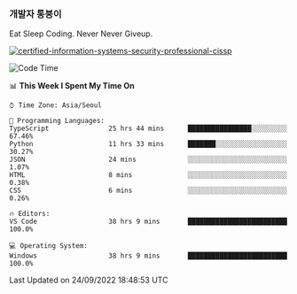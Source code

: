 ### 개발자 통붕이
Eat Sleep Coding.
Never Never Giveup.

[![certified-information-systems-security-professional-cissp](https://user-images.githubusercontent.com/44606727/157613689-acd84ec6-5f8f-4e79-89d9-a8d51f033634.png)](https://www.credly.com/badges/f394a010-85a0-450b-9136-8043af01d71c/public_url)

<!--START_SECTION:waka-->
![Code Time](http://img.shields.io/badge/Code%20Time-1%2C117%20hrs%2010%20mins-blue)

📊 **This Week I Spent My Time On** 

```text
⌚︎ Time Zone: Asia/Seoul

💬 Programming Languages: 
TypeScript               25 hrs 44 mins      ████████████████░░░░░░░░░   67.46% 
Python                   11 hrs 33 mins      ███████░░░░░░░░░░░░░░░░░░   30.27% 
JSON                     24 mins             ░░░░░░░░░░░░░░░░░░░░░░░░░   1.07% 
HTML                     8 mins              ░░░░░░░░░░░░░░░░░░░░░░░░░   0.38% 
CSS                      6 mins              ░░░░░░░░░░░░░░░░░░░░░░░░░   0.26%

🔥 Editors: 
VS Code                  38 hrs 9 mins       █████████████████████████   100.0%

💻 Operating System: 
Windows                  38 hrs 9 mins       █████████████████████████   100.0%

```


 Last Updated on 24/09/2022 18:48:53 UTC
<!--END_SECTION:waka-->
